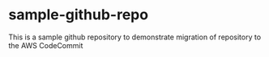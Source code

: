 # sample-github-repo
This is a sample github repository to demonstrate migration of repository to the AWS CodeCommit
